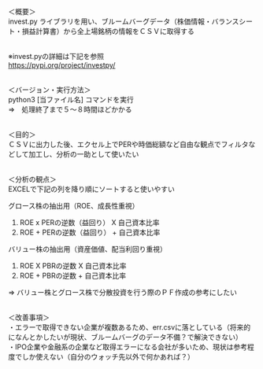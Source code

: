 ＜概要＞  
invest.py ライブラリを用い、ブルームバーグデータ（株価情報・バランスシート・損益計算書）から全上場銘柄の情報をＣＳＶに取得する  <br><br>

※invest.pyの詳細は下記を参照  
https://pypi.org/project/investpy/  <br><br>

＜バージョン・実行方法＞  
python3 [当ファイル名] コマンドを実行  
⇒　処理終了まで５～８時間ほどかかる<br /><br />

＜目的＞  
ＣＳＶに出力した後、エクセル上でPERや時価総額など自由な観点でフィルタなどして加工し、分析の一助として使いたい<br /><br />

＜分析の観点＞  
   EXCELで下記の列を降り順にソートすると使いやすい

   グロース株の抽出用（ROE、成長性重視）  
   1. ROE x PERの逆数（益回り） X 自己資本比率  
   2. ROE + PERの逆数（益回り） + 自己資本比率  

   バリュー株の抽出用（資産価値、配当利回り重視）  
   1. ROE X PBRの逆数 X 自己資本比率  
   2. ROE + PBRの逆数 + 自己資本比率  

 ⇒ バリュー株とグロース株で分散投資を行う際のＰＦ作成の参考にしたい  <br /><br />
 
 ＜改善事項＞  
 ・エラーで取得できない企業が複数あるため、err.csvに落としている（将来的になんとかしたいが現状、ブルームバーグのデータ不備？で解決できない）  
 ・IPO企業や金融系の企業など取得エラーになる会社が多いため、現状は参考程度でしか使えない（自分のウォッチ先以外で何かあれば？）  

 
 
 
